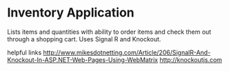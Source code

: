 Inventory Application
==============

Lists items and quantities with ability to order items and check them out through a shopping cart.
Uses Signal R and Knockout. 

helpful links
http://www.mikesdotnetting.com/Article/206/SignalR-And-Knockout-In-ASP.NET-Web-Pages-Using-WebMatrix
http://knockoutjs.com